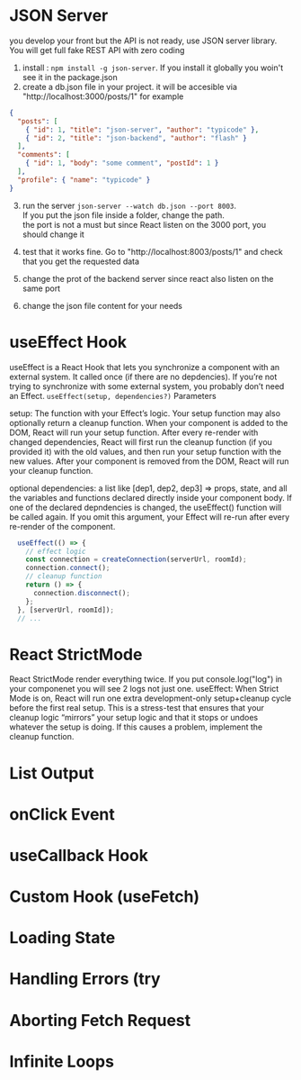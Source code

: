 # JSON Server
you develop your front but the API is not ready, use JSON server library. You will get full fake REST API with zero coding
1. install : `npm install -g json-server`. If you install it globally you woin't see it in the package.json
2. create a db.json file in your project. it will be accesible via "http://localhost:3000/posts/1" for example
```json
{
  "posts": [
    { "id": 1, "title": "json-server", "author": "typicode" },
    { "id": 2, "title": "json-backend", "author": "flash" }
  ],
  "comments": [
    { "id": 1, "body": "some comment", "postId": 1 }
  ],
  "profile": { "name": "typicode" }
}
```
3. run the server `json-server --watch db.json --port 8003`.\
If you put the json file inside a folder, change the path.\
the port is not a must but since React listen on the 3000 port, you should change it

4. test that it works fine. Go to "http://localhost:8003/posts/1" and check that you get the requested data
5. change the prot of the backend server since react also listen on the same port
5. change the json file content for your needs

# useEffect Hook
useEffect is a React Hook that lets you synchronize a component with an external system. It called once (if there are no depdencies).
If you’re not trying to synchronize with some external system, you probably don’t need an Effect.
`useEffect(setup, dependencies?)`
Parameters

setup: The function with your Effect’s logic. Your setup function may also optionally return a cleanup function. When your component is added to the DOM, React will run your setup function. After every re-render with changed dependencies, React will first run the cleanup function (if you provided it) with the old values, and then run your setup function with the new values. After your component is removed from the DOM, React will run your cleanup function.

optional dependencies: a list like [dep1, dep2, dep3]  => props, state, and all the variables and functions declared directly inside your component body. If one of the declared depndencies is changed, the useEffect() function will be called again. 
If you omit this argument, your Effect will re-run after every re-render of the component. 

```js
  useEffect(() => {
    // effect logic
    const connection = createConnection(serverUrl, roomId);
    connection.connect();
    // cleanup function
    return () => {
      connection.disconnect();
    };
  }, [serverUrl, roomId]);
  // ...
```


# React StrictMode
React StrictMode render everything twice. If you put console.log("log") in your componenet you will see 2 logs not just one.
useEffect: When Strict Mode is on, React will run one extra development-only setup+cleanup cycle before the first real setup. This is a stress-test that ensures that your cleanup logic “mirrors” your setup logic and that it stops or undoes whatever the setup is doing. If this causes a problem, implement the cleanup function.
# List Output
# onClick Event
# useCallback Hook
# Custom Hook (useFetch)
# Loading State
# Handling Errors (try
# Aborting Fetch Request
# Infinite Loops
